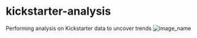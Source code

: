 # kickstarter-analysis
Performing analysis on Kickstarter data to uncover trends
![image_name](path/to/image_name.png)
